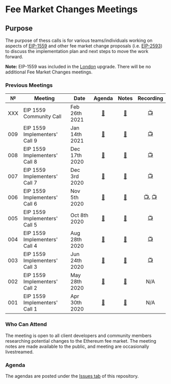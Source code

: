 # Fee Market Changes Meetings

## Purpose
The purpose of thess calls is for various teams/individuals working on aspects of [EIP-1559](https://eips.ethereum.org/EIPS/eip-1559) and other fee market change proposals (i.e. [EIP-2593](https://github.com/ethereum/EIPs/pull/2593)) to discuss the implementation plan and next steps to move the work forward. 

**Note:** EIP-1559 was included in the [London](https://github.com/ethereum/eth1.0-specs/blob/master/network-upgrades/london.md) upgrade. There will be no additional Fee Market Changes meetings. 

### Previous Meetings

 №  | Meeting | Date                             | Agenda           | Notes                  | Recording          |
--- | ------- |--------------------------------  | :--------------: | :--------------------: | :----------------: |
XXX | EIP 1559 Community Call | Feb 26th 2021 | [🔗](https://medium.com/ethereum-cat-herders/ethereum-1559-community-call-d43d5f0bf909) | [🔗](1559%20community%20call.md) | [📺](https://www.youtube.com/watch?v=EdXhL6VR0mU&t=219s&ab_channel=EthereumCatHerders) |
009 | EIP 1559 Implementers' Call 9 | Jan 14th 2021 | [🔗](https://github.com/ethereum/pm/issues/234) | [🔗](https://github.com/ethereum/pm/blob/master/Fee%20Market%20Meetings/Meeting%2009.md) | [📺](https://www.youtube.com/watch?v=KllIW2hqw2I) |
008 | EIP 1559 Implementers' Call 8 | Dec 17th 2020 | [🔗](https://github.com/ethereum/pm/issues/229) | [🔗](https://github.com/ethereum/pm/blob/master/Fee%20Market%20Meetings/Meeting%2008.md) | [📺](https://www.youtube.com/watch?v=mCOfz50Wcmo&feature=youtu.be) |
007 | EIP 1559 Implementers' Call 7 | Dec 3rd 2020 | [🔗](https://github.com/ethereum/pm/issues/226) | [🔗](https://github.com/ethereum/pm/blob/master/Fee%20Market%20Meetings/Meeting%2007.md) | [📺](https://www.youtube.com/watch?v=dopljpI59Rw&feature=youtu.be) |
006 | EIP 1559 Implementers' Call 6 | Nov 5th 2020 | [🔗](https://github.com/ethereum/pm/issues/215) | [🔗](/Fee%20Market%20Meetings/Meeting%2005.md) | [📺](https://www.youtube.com/watch?v=LgvUnCdMXQg), [📺](https://www.youtube.com/watch?v=oa4r8m-a2yM) |
005 | EIP 1559 Implementers' Call 5 | Oct 8th 2020 | [🔗](https://github.com/ethereum/pm/issues/209) | [🔗](https://github.com/ethereum/pm/blob/master/Fee%20Market%20Meetings/Meeting%2005.md) | [📺](https://youtu.be/SHVfypwL5W8) |
004 | EIP 1559 Implementers' Call 4 | Aug 28th 2020 | [🔗](https://github.com/ethereum/pm/issues/197) | [🔗](https://github.com/ethereum/pm/blob/master/Fee%20Market%20Meetings/Meeting%2004.md) | [📺](https://www.youtube.com/watch?v=fI2IhcvuJA0) |
003 | EIP 1559 Implementers' Call 3 | Jun 24th 2020 | [🔗](https://github.com/ethereum/pm/issues/184) | [🔗](https://notes.ethereum.org/@afhGjrKfTKmksTOtqhB9RQ/SkN2TbfC8) | [📺](https://www.youtube.com/watch?v=2qDfW83gnDA&feature=youtu.be) |
002 | EIP 1559 Implementers' Call 2 | May 28th 2020 | [🔗](https://github.com/ethereum/pm/issues/174) | [🔗](https://notes.ethereum.org/@afhGjrKfTKmksTOtqhB9RQ/BkDkCBAoI) | N/A |
001 | EIP 1559 Implementers' Call 1 | Apr 30th 2020 | [🔗](https://github.com/ethereum/pm/issues/167) | [🔗](https://notes.ethereum.org/@afhGjrKfTKmksTOtqhB9RQ/HJlq2GYFU) | N/A | 
 
### Who Can Attend
The meeting is open to all client developers and community members researching potential changes to the Ethereum fee market. The meeting notes are made available to the public, and meeting are occasionally livestreamed.

### Agenda

The agendas are posted under the [Issues tab](https://github.com/ethereum/pm/issues/) of this repository. 
